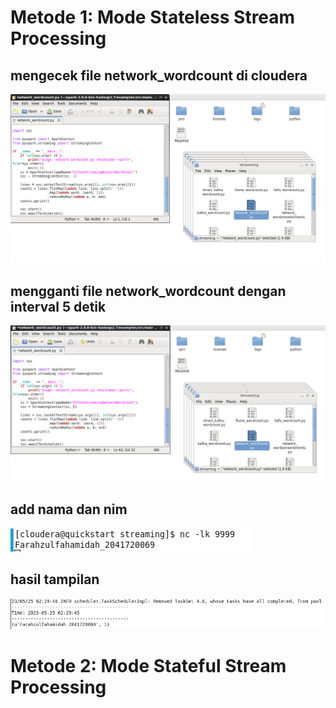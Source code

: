 # Metode 1: Mode Stateless Stream Processing
## mengecek file network_wordcount di cloudera
![Screenshot](img/gambar1.PNG) </br>

## mengganti file network_wordcount dengan interval 5 detik
![Screenshot](img/gambar2_ganti5dtk.PNG) </br>

## add nama dan nim 
![Screenshot](img/add_Nama%26NIM.PNG) </br>

## hasil tampilan 
![Screenshot](img/hasil%20running.PNG) </br>

# Metode 2: Mode Stateful Stream Processing
